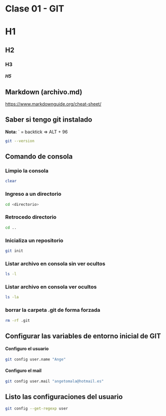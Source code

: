 # Clase 01 - GIT

# H1
## H2
### H3
##### H5

## Markdown (archivo.md)

https://www.markdownguide.org/cheat-sheet/

## Saber si tengo git instalado

**Nota:** ` = backtick => ALT + 96

```sh
git --version
```

## Comando de consola

### Limpio la consola

```sh
clear
```

### Ingreso a un directorio

```sh
cd <directorio>
```

### Retrocedo directorio

```sh
cd ..
```

### Inicializa un repositorio

```sh
git init
```

### Listar archivo en consola sin ver ocultos

```sh
ls -l
```

### Listar archivo en consola  ver ocultos

```sh
ls -la
```

### borrar la carpeta .git de forma forzada

```sh
rm -rf .git
```

## Configurar las variables de entorno inicial de GIT

#### Configuro el usuario

```sh
git config user.name "Ange"
```

#### Configuro el mail

```sh
git config user.mail "angetomala@hotmail.es"
```

## Listo las configuraciones del usuario

```sh
git config --get-regexp user
```